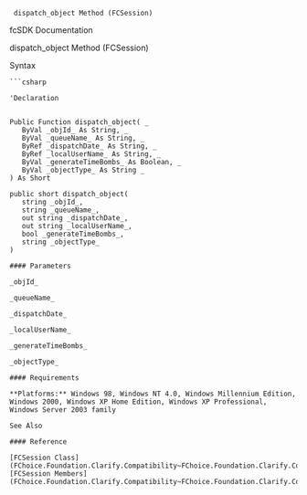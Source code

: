 ﻿     dispatch_object Method (FCSession)                                                   

fcSDK Documentation

dispatch_object Method (FCSession)

Syntax

```vbnet
```csharp

'Declaration
 

Public Function dispatch_object( _
   ByVal _objId_ As String, _
   ByVal _queueName_ As String, _
   ByRef _dispatchDate_ As String, _
   ByRef _localUserName_ As String, _
   ByVal _generateTimeBombs_ As Boolean, _
   ByVal _objectType_ As String _
) As Short

public short dispatch_object( 
   string _objId_,
   string _queueName_,
   out string _dispatchDate_,
   out string _localUserName_,
   bool _generateTimeBombs_,
   string _objectType_
)

#### Parameters

_objId_

_queueName_

_dispatchDate_

_localUserName_

_generateTimeBombs_

_objectType_

#### Requirements

**Platforms:** Windows 98, Windows NT 4.0, Windows Millennium Edition, Windows 2000, Windows XP Home Edition, Windows XP Professional, Windows Server 2003 family

See Also

#### Reference

[FCSession Class](FChoice.Foundation.Clarify.Compatibility~FChoice.Foundation.Clarify.Compatibility.FCSession.md)  
[FCSession Members](FChoice.Foundation.Clarify.Compatibility~FChoice.Foundation.Clarify.Compatibility.FCSession_members.md)